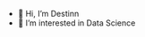 - 👋 Hi, I’m Destinn
- 👀 I’m interested in Data Science

<!---
IDestinn/IDestinn is a ✨ special ✨ repository because its `README.md` (this file) appears on your GitHub profile.
You can click the Preview link to take a look at your changes.
--->

